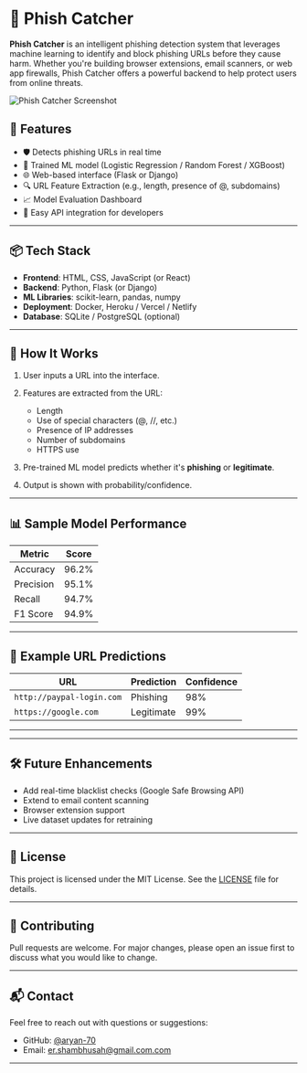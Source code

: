 
# 🎣 Phish Catcher

**Phish Catcher** is an intelligent phishing detection system that leverages machine learning to identify and block phishing URLs before they cause harm. Whether you're building browser extensions, email scanners, or web app firewalls, Phish Catcher offers a powerful backend to help protect users from online threats.

![Phish Catcher Screenshot](./screenshot.png)


## 🚀 Features

* 🛡️ Detects phishing URLs in real time
* 🤖 Trained ML model (Logistic Regression / Random Forest / XGBoost)
* 🌐 Web-based interface (Flask or Django)
* 🔍 URL Feature Extraction (e.g., length, presence of @, subdomains)
* 📈 Model Evaluation Dashboard
* 🔗 Easy API integration for developers

---

## 📦 Tech Stack

* **Frontend**: HTML, CSS, JavaScript (or React)
* **Backend**: Python, Flask (or Django)
* **ML Libraries**: scikit-learn, pandas, numpy
* **Deployment**: Docker, Heroku / Vercel / Netlify
* **Database**: SQLite / PostgreSQL (optional)

---

## 🧠 How It Works

1. User inputs a URL into the interface.
2. Features are extracted from the URL:

   * Length
   * Use of special characters (@, //, etc.)
   * Presence of IP addresses
   * Number of subdomains
   * HTTPS use
3. Pre-trained ML model predicts whether it's **phishing** or **legitimate**.
4. Output is shown with probability/confidence.

---



## 📊 Sample Model Performance

| Metric    | Score |
| --------- | ----- |
| Accuracy  | 96.2% |
| Precision | 95.1% |
| Recall    | 94.7% |
| F1 Score  | 94.9% |

---

## 🧪 Example URL Predictions

| URL                       | Prediction | Confidence |
| ------------------------- | ---------- | ---------- |
| `http://paypal-login.com` | Phishing   | 98%        |
| `https://google.com`      | Legitimate | 99%        |

---



---

## 🛠️ Future Enhancements

* Add real-time blacklist checks (Google Safe Browsing API)
* Extend to email content scanning
* Browser extension support
* Live dataset updates for retraining

---

## 📄 License

This project is licensed under the MIT License. See the [LICENSE](LICENSE) file for details.

---

## 🤝 Contributing

Pull requests are welcome. For major changes, please open an issue first to discuss what you would like to change.

---

## 📬 Contact

Feel free to reach out with questions or suggestions:

* GitHub: [@aryan-70](https://github.com/aryan-70)
* Email: [er.shambhusah@gmail.com.com](mailto:er.shambhusah@gmail.com)

---


